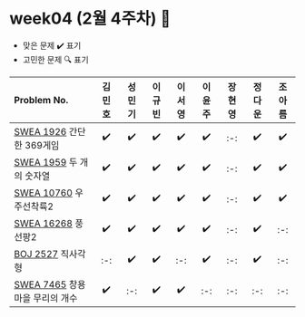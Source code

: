 # week04 (2월 4주차) :pencil:

- 맞은 문제 :heavy_check_mark: 표기
- 고민한 문제 :mag: 표기



|Problem No.|김민호|성민기|이규빈|이서영|이윤주|장현영|정다운|조아름|
|:---------------------------|:-----:|:-----:|:-----:|:-----:|:-----:|:-----:|:-----:|:-----:|
|[SWEA 1926](https://swexpertacademy.com/main/code/problem/problemDetail.do?contestProbId=AV5PTeo6AHUDFAUq) 간단한 369게임|:heavy_check_mark:|:heavy_check_mark:|:heavy_check_mark:|:heavy_check_mark:|:heavy_check_mark:|:-:|:heavy_check_mark:|:heavy_check_mark:|
|[SWEA 1959](https://swexpertacademy.com/main/code/problem/problemDetail.do?contestProbId=AV5PpoFaAS4DFAUq) 두 개의 숫자열|:heavy_check_mark:|:heavy_check_mark:|:heavy_check_mark:|:heavy_check_mark:|:heavy_check_mark:|:-:|:heavy_check_mark:|:heavy_check_mark:|
|[SWEA 10760](https://swexpertacademy.com/main/code/userProblem/userProblemDetail.do?contestProbId=AXSHJueab1oDFAQT) 우주선착륙2|:heavy_check_mark:|:heavy_check_mark:|:heavy_check_mark:|:heavy_check_mark:|:heavy_check_mark:|:-:|:heavy_check_mark:|:heavy_check_mark:|
|[SWEA 16268](https://swexpertacademy.com/main/code/userProblem/userProblemDetail.do?contestProbId=AYYlGU56XOkDFARc) 풍선팡2|:heavy_check_mark:|:heavy_check_mark:|:heavy_check_mark:|:heavy_check_mark:|:heavy_check_mark:|:-:|:heavy_check_mark:|:-:|
|[BOJ 2527](https://www.acmicpc.net/problem/2527) 직사각형|:-:|:heavy_check_mark:|:heavy_check_mark:|:-:|:heavy_check_mark:|:-:|:heavy_check_mark:|:-:|
|[SWEA 7465](https://swexpertacademy.com/main/code/problem/problemDetail.do?contestProbId=AWngfZVa9XwDFAQU) 창용마을 무리의 개수|:heavy_check_mark:|:-:|:heavy_check_mark:|:heavy_check_mark:|:-:|:-:|:-:|:-:|